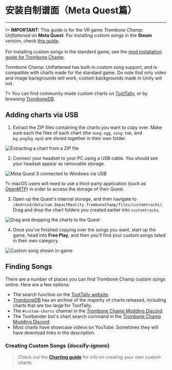 # 安装自制谱面（Meta Quest篇）

---

!> **IMPORTANT:** This guide is for the VR game _Trombone Champ: Unflattened_ on **Meta Quest**. For installing custom songs in the **Steam** version, check [this guide](installing-songs-steamvr).<br><br>For installing custom songs in the standard game, see the [mod installation guide for Trombone Champ](installing-r2modman).

Trombone Champ: Unflattened has built-in custom song support, and is compatible with charts made for the standard game. Do note that only video and image backgrounds will work, custom backgrounds made in Unity will not.

?> You can find community made custom charts on [TootTally](https://toottally.com/), or by browsing [TromboneDB](https://tc-mods.github.io/TromboneDB/).

## Adding charts via USB

1. Extract the ZIP files containing the charts you want to copy over. Make sure each the files of each chart (the `song.ogg`, `song.tmb`, and `bg.png`/`bg.mp4`) are stored together in their own folder.

![Extracting a chart from a ZIP file](../docs/files/vr/questextract.png)

2. Connect your headset to your PC using a USB cable. You should see your headset appear as removable storage.

![Meta Quest 3 connected to Windows via USB](../docs/files/vr/questusbconnected.png)

?> macOS users will need to use a third-party application (such as [OpenMTP](https://openmtp.ganeshrvel.com)) in order to access the storage of their Quest.

3. Open up the Quest's internal storage, and then navigate to `/Android/data/com.ImpactReality.TromboneChamp/files/customtracks/`. Drag and drop the chart folders you created earlier into `customtracks`.

![Drag and dropping the charts to the Quest](../docs/files/vr/questdraganddrop.png)

4. Once you've finished copying over the songs you want, start up the game, head into **Free Play**, and then you'll find your custom songs listed in their own category.

![Custom song shown in-game](../docs/files/vr/ingamequest.png)

## Finding Songs

There are a number of places you can find Trombone Champ custom songs online. Here are a few options:

- The search function on the [TootTally website](https://toottally.com/search/).
- [TromboneDB](https://tc-mods.github.io/TromboneDB/) has an archive of the majority of charts released, including charts that are too large for TootTally.
- The `#custom-charts` channel in the [Trombone Champ Modding Discord](https://discord.gg/KVzKRsbetJ).
- The Tootbender bot's chart search command in the [Trombone Champ Modding Discord](https://discord.gg/KVzKRsbetJ).
- Most charts have showcase videos on YouTube. Sometimes they will have download links in the description.

### Creating Custom Songs {docsify-ignore}

> Check out the [**Charting guide**](creating-charts) for info on creating your own custom charts.
